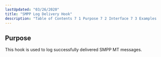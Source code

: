 ```yaml
---
lastUpdated: "03/26/2020"
title: "SMPP Log Delivery Hook"
description: "Table of Contents 7 1 Purpose 7 2 Interface 7 3 Examples This hook is used to log successfully delivered SMPP MT messages..."
---
```



## <a name="SMPPLogDeliveryHook.purpose"></a> Purpose

This hook is used to log successfully delivered SMPP MT messages.